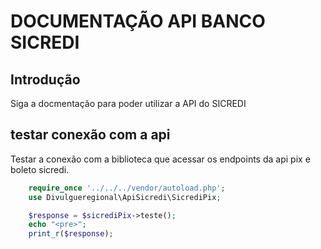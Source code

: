 # DOCUMENTAÇÃO API BANCO SICREDI

## Introdução

Siga a docmentação para poder utilizar a API do SICREDI

## testar conexão com a api

Testar a conexão com a biblioteca que acessar os endpoints da api pix e boleto sicredi.

```php
    require_once '../../../vendor/autoload.php';
    use Divulgueregional\ApiSicredi\SicrediPix;

    $response = $sicrediPix->teste();
    echo "<pre>";
    print_r($response);
```
